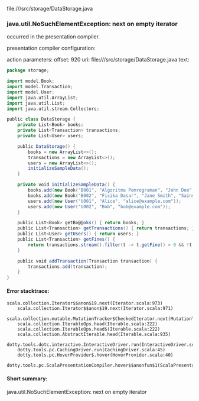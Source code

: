 file://<WORKSPACE>/src/storage/DataStorage.java
### java.util.NoSuchElementException: next on empty iterator

occurred in the presentation compiler.

presentation compiler configuration:


action parameters:
offset: 920
uri: file://<WORKSPACE>/src/storage/DataStorage.java
text:
```scala
package storage;

import model.Book;
import model.Transaction;
import model.User;
import java.util.ArrayList;
import java.util.List;
import java.util.stream.Collectors;

public class DataStorage {
    private List<Book> books;
    private List<Transaction> transactions;
    private List<User> users;

    public DataStorage() {
        books = new ArrayList<>();
        transactions = new ArrayList<>();
        users = new ArrayList<>();
        initializeSampleData();
    }

    private void initializeSampleData() {
        books.add(new Book("B001", "Algoritma Pemrograman", "John Doe", "Komputer", "<WORKSPACE>/ebooks/algoritma.pdf", true));
        books.add(new Book("B002", "Fisika Dasar", "Jane Smith", "Sains", "", false));
        users.add(new User("U001", "Alice", "alice@example.com"));
        users.add(new User("U002", "Bob", "bob@example.com"));
    }

    public List<Book> getBo@@oks() { return books; }
    public List<Transaction> getTransactions() { return transactions; }
    public List<User> getUsers() { return users; }
    public List<Transaction> getFines() {
        return transactions.stream().filter(t -> t.getFine() > 0 && !t.isFinePaid()).collect(Collectors.toList());
    }

    public void addTransaction(Transaction transaction) {
        transactions.add(transaction);
    }
}
```



#### Error stacktrace:

```
scala.collection.Iterator$$anon$19.next(Iterator.scala:973)
	scala.collection.Iterator$$anon$19.next(Iterator.scala:971)
	scala.collection.mutable.MutationTracker$CheckedIterator.next(MutationTracker.scala:76)
	scala.collection.IterableOps.head(Iterable.scala:222)
	scala.collection.IterableOps.head$(Iterable.scala:222)
	scala.collection.AbstractIterable.head(Iterable.scala:935)
	dotty.tools.dotc.interactive.InteractiveDriver.run(InteractiveDriver.scala:164)
	dotty.tools.pc.CachingDriver.run(CachingDriver.scala:45)
	dotty.tools.pc.HoverProvider$.hover(HoverProvider.scala:40)
	dotty.tools.pc.ScalaPresentationCompiler.hover$$anonfun$1(ScalaPresentationCompiler.scala:389)
```
#### Short summary: 

java.util.NoSuchElementException: next on empty iterator